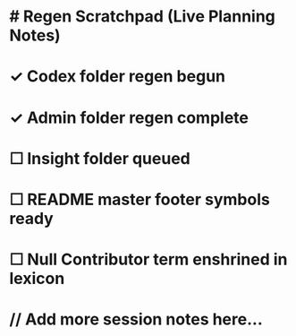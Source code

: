 # \# Regen Scratchpad (Live Planning Notes)

# 

# ✓ Codex folder regen begun  

# ✓ Admin folder regen complete  

# ☐ Insight folder queued  

# ☐ README master footer symbols ready  

# ☐ Null Contributor term enshrined in lexicon  

# 

# // Add more session notes here...




